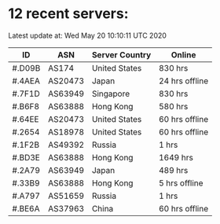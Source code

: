 # 12 recent servers:

Latest update at: Wed May 20 10:10:11 UTC 2020

| ID | ASN | Server Country | Online |
| -- | --- | -------------- | ------ |
| #.D09B | AS174 | United States | 830 hrs |
| #.4AEA | AS20473 | Japan | 24 hrs offline |
| #.7F1D | AS63949 | Singapore | 830 hrs |
| #.B6F8 | AS63888 | Hong Kong | 580 hrs |
| #.64EE | AS20473 | United States | 60 hrs offline |
| #.2654 | AS18978 | United States | 60 hrs offline |
| #.1F2B | AS49392 | Russia | 1 hrs |
| #.BD3E | AS63888 | Hong Kong | 1649 hrs |
| #.2A79 | AS63949 | Japan | 489 hrs |
| #.33B9 | AS63888 | Hong Kong | 5 hrs offline |
| #.A797 | AS51659 | Russia | 1 hrs |
| #.BE6A | AS37963 | China | 60 hrs offline |

